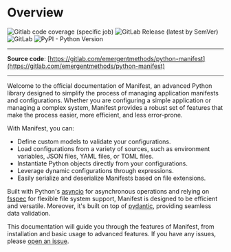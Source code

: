# Overview

![Gitlab code coverage (specific job)](https://img.shields.io/gitlab/pipeline-coverage/emergentmethods/python-manifest?branch=main&job_name=unit-tests&style=flat-square)
![GitLab Release (latest by SemVer)](https://img.shields.io/gitlab/v/release/emergentmethods/python-manifest?style=flat-square)
![GitLab](https://img.shields.io/gitlab/license/emergentmethods/python-manifest?style=flat-square)
![PyPI - Python Version](https://img.shields.io/pypi/pyversions/python-manifest?style=flat-square)

---

**Source code**: [https://gitlab.com/emergentmethods/python-manifest](https://gitlab.com/emergentmethods/python-manifest)

---

Welcome to the official documentation of Manifest, an advanced Python library designed to simplify the process of managing application manifests and configurations. Whether you are configuring a simple application or managing a complex system, Manifest provides a robust set of features that make the process easier, more efficient, and less error-prone.

With Manifest, you can:

- Define custom models to validate your configurations.
- Load configurations from a variety of sources, such as environment variables, JSON files, YAML files, or TOML files.
- Instantiate Python objects directly from your configurations.
- Leverage dynamic configurations through expressions.
- Easily serialize and deserialize Manifests based on file extensions.

Built with Python's [asyncio](https://docs.python.org/3/library/asyncio.html) for asynchronous operations and relying on [fsspec](https://filesystem-spec.readthedocs.io/en/latest/) for flexible file system support, Manifest is designed to be efficient and versatile. Moreover, it's built on top of [pydantic](https://docs.pydantic.dev/latest/), providing seamless data validation.

This documentation will guide you through the features of Manifest, from installation and basic usage to advanced features. If you have any issues, please [open an issue](https://github.com/emergentmethods/python-manifest/issues).